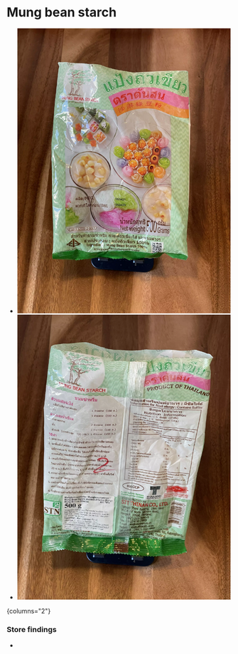 # Mung bean starch

<primary-label ref="pantry"/>
<secondary-label ref="cn"/>

* ![Front side of a bottle of Mung bean starch](./photos/mung-bean-starch-front.webp)
* ![Back side of a bottle of Mung bean starch](./photos/mung-bean-starch-back.webp)

{columns="2"}

### Store findings

- [](Pantry-Stores-Suppliers.md#beta-asia-supermarkt)
